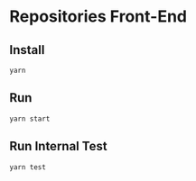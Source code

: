 # Repositories Front-End

## Install

`yarn`

## Run

`yarn start`

## Run Internal Test

`yarn test`
